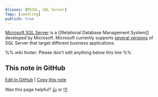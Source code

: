 ```yaml
---
Aliases: [MSSQL, SQL Server]
Tags: [seedling]
publish: true
---
```


[Microsoft SQL Server](https://www.microsoft.com/en-us/sql-server/sql-server-2019) is a [[Relational Database Management System]] developed by Microsoft. Microsoft currently supports [several versions](https://en.wikipedia.org/wiki/Microsoft_SQL_Server#Editions) of SQL Server that target different business applications.

%% wiki footer: Please don't edit anything below this line %%

## This note in GitHub

<span class="git-footer">[Edit In GitHub](https://github.dev/data-engineering-community/data-engineering-wiki/blob/main/Tools/Databases/Microsoft%20SQL%20Server.md "git-hub-edit-note") | [Copy this note](https://raw.githubusercontent.com/data-engineering-community/data-engineering-wiki/main/Tools/Databases/Microsoft%20SQL%20Server.md "git-hub-copy-note")</span>

<span class="git-footer">Was this page helpful?
[👍](https://tally.so/r/mOaxjk?rating=Yes&url=https://dataengineering.wiki/Tools/Databases/Microsoft%20SQL%20Server) or [👎](https://tally.so/r/mOaxjk?rating=No&url=https://dataengineering.wiki/Tools/Databases/Microsoft%20SQL%20Server)</span>
